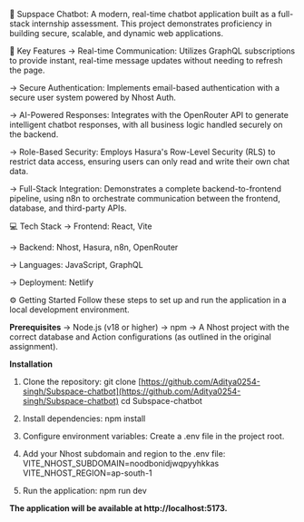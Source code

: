 🤖 Supspace Chatbot:
A modern, real-time chatbot application built as a full-stack internship assessment. This project demonstrates proficiency in building secure, scalable, and dynamic web applications.

🚀 Key Features
-> Real-time Communication: Utilizes GraphQL subscriptions to provide instant, real-time message updates without needing to refresh the page.

-> Secure Authentication: Implements email-based authentication with a secure user system powered by Nhost Auth.

-> AI-Powered Responses: Integrates with the OpenRouter API to generate intelligent chatbot responses, with all business logic handled securely on the backend.

-> Role-Based Security: Employs Hasura's Row-Level Security (RLS) to restrict data access, ensuring users can only read and write their own chat data.

-> Full-Stack Integration: Demonstrates a complete backend-to-frontend pipeline, using n8n to orchestrate communication between the frontend, database, and third-party APIs.

💻 Tech Stack
-> Frontend: React, Vite

-> Backend: Nhost, Hasura, n8n, OpenRouter

-> Languages: JavaScript, GraphQL

-> Deployment: Netlify

⚙️ Getting Started
Follow these steps to set up and run the application in a local development environment.

**Prerequisites**
-> Node.js (v18 or higher)
-> npm
-> A Nhost project with the correct database and Action configurations (as outlined in the original assignment).

**Installation**
1. Clone the repository:
                     git clone [https://github.com/Aditya0254-singh/Subspace-chatbot](https://github.com/Aditya0254-singh/Subspace-chatbot)
                     cd Subspace-chatbot

2. Install dependencies:
                     npm install

3. Configure environment variables:
                     Create a .env file in the project root.
   
4. Add your Nhost subdomain and region to the .env file:
                     VITE_NHOST_SUBDOMAIN=noodbonidjwqpyyhkkas
                     VITE_NHOST_REGION=ap-south-1

5. Run the application:
                     npm run dev

**The application will be available at http://localhost:5173.**
